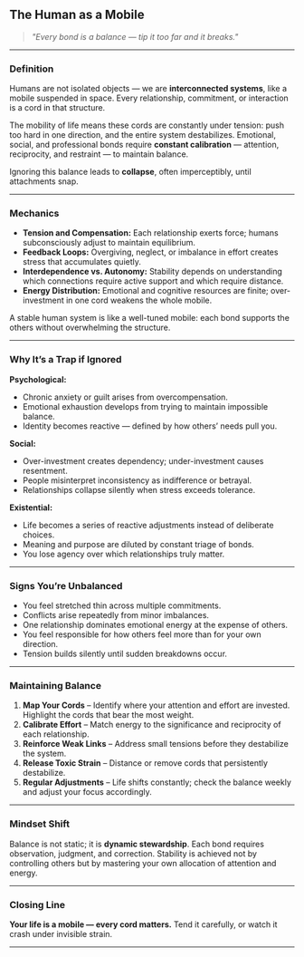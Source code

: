 ## **The Human as a Mobile**

> *"Every bond is a balance — tip it too far and it breaks."*

---

### **Definition**

Humans are not isolated objects — we are **interconnected systems**, like a mobile suspended in space. Every relationship, commitment, or interaction is a cord in that structure.

The mobility of life means these cords are constantly under tension: push too hard in one direction, and the entire system destabilizes. Emotional, social, and professional bonds require **constant calibration** — attention, reciprocity, and restraint — to maintain balance.

Ignoring this balance leads to **collapse**, often imperceptibly, until attachments snap.

---

### **Mechanics**

* **Tension and Compensation:** Each relationship exerts force; humans subconsciously adjust to maintain equilibrium.
* **Feedback Loops:** Overgiving, neglect, or imbalance in effort creates stress that accumulates quietly.
* **Interdependence vs. Autonomy:** Stability depends on understanding which connections require active support and which require distance.
* **Energy Distribution:** Emotional and cognitive resources are finite; over-investment in one cord weakens the whole mobile.

A stable human system is like a well-tuned mobile: each bond supports the others without overwhelming the structure.

---

### **Why It’s a Trap if Ignored**

**Psychological:**

* Chronic anxiety or guilt arises from overcompensation.
* Emotional exhaustion develops from trying to maintain impossible balance.
* Identity becomes reactive — defined by how others’ needs pull you.

**Social:**

* Over-investment creates dependency; under-investment causes resentment.
* People misinterpret inconsistency as indifference or betrayal.
* Relationships collapse silently when stress exceeds tolerance.

**Existential:**

* Life becomes a series of reactive adjustments instead of deliberate choices.
* Meaning and purpose are diluted by constant triage of bonds.
* You lose agency over which relationships truly matter.

---

### **Signs You’re Unbalanced**

* You feel stretched thin across multiple commitments.
* Conflicts arise repeatedly from minor imbalances.
* One relationship dominates emotional energy at the expense of others.
* You feel responsible for how others feel more than for your own direction.
* Tension builds silently until sudden breakdowns occur.

---

### **Maintaining Balance**

1. **Map Your Cords** – Identify where your attention and effort are invested. Highlight the cords that bear the most weight.
2. **Calibrate Effort** – Match energy to the significance and reciprocity of each relationship.
3. **Reinforce Weak Links** – Address small tensions before they destabilize the system.
4. **Release Toxic Strain** – Distance or remove cords that persistently destabilize.
5. **Regular Adjustments** – Life shifts constantly; check the balance weekly and adjust your focus accordingly.

---

### **Mindset Shift**

Balance is not static; it is **dynamic stewardship**. Each bond requires observation, judgment, and correction. Stability is achieved not by controlling others but by mastering your own allocation of attention and energy.

---

### **Closing Line**

**Your life is a mobile — every cord matters.**
Tend it carefully, or watch it crash under invisible strain.

---
